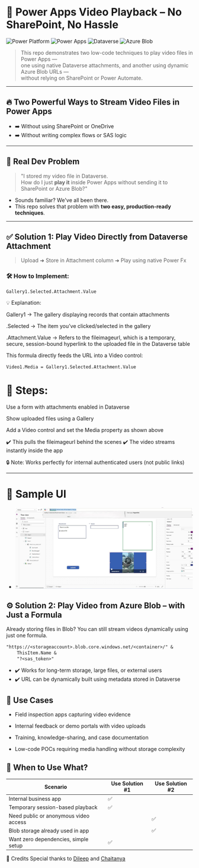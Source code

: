 
# 🎥 Power Apps Video Playback – No SharePoint, No Hassle

![Power Platform](https://img.shields.io/badge/Microsoft-Power%20Platform-6A5ACD?logo=powerapps&logoColor=white)
![Power Apps](https://img.shields.io/badge/Power%20Apps-CanvasApp-purple?logo=powerapps)
![Dataverse](https://img.shields.io/badge/Dataverse-Attachments-green)
![Azure Blob](https://img.shields.io/badge/Azure-BlobStorage-blue)

> This repo demonstrates two low-code techniques to play video files in Power Apps —  
> one using native Dataverse attachments, and another using dynamic Azure Blob URLs —  
> without relying on SharePoint or Power Automate.

---

## 🔥 Two Powerful Ways to Stream Video Files in Power Apps

- ➡️ Without using SharePoint or OneDrive  
- ➡️ Without writing complex flows or SAS logic

---

## 🧩 Real Dev Problem

> "I stored my video file in Dataverse.  
> How do I just **play it** inside Power Apps without sending it to SharePoint or Azure Blob?"

- Sounds familiar? We've all been there.  
- This repo solves that problem with **two easy, production-ready techniques**.

---

## ✅ Solution 1: Play Video Directly from Dataverse Attachment

> Upload ➜ Store in Attachment column ➜ Play using native Power Fx


### 🛠 How to Implement:

```
Gallery1.Selected.Attachment.Value
```

💡 Explanation:

Gallery1 → The gallery displaying records that contain attachments

.Selected → The item you’ve clicked/selected in the gallery

.Attachment.Value → Refers to the fileimageurl, which is a temporary, secure, session-bound hyperlink to the uploaded file in the Dataverse table

This formula directly feeds the URL into a Video control:

```
Video1.Media = Gallery1.Selected.Attachment.Value
```
#  🔧 Steps:
Use a form with attachments enabled in Dataverse

Show uploaded files using a Gallery

Add a Video control and set the Media property as shown above

✔️ This pulls the fileimageurl behind the scenes
✔️ The video streams instantly inside the app

🔒 Note: Works perfectly for internal authenticated users (not public links)

---
# 📸 Sample UI

- ![Video playback from Dataverse](https://github.com/vasavisuggala/PowerApps-dataverse-or-blob-video-player/blob/screenshots/dataverse-video-ui.png)


## ⚙️ Solution 2: Play Video from Azure Blob – with Just a Formula
Already storing files in Blob? You can still stream videos dynamically using just one formula.
```
"https://<storageaccount>.blob.core.windows.net/<container>/" & 
    ThisItem.Name & 
    "?<sas_token>"
```
- ✔️ Works for long-term storage, large files, or external users
- ✔️ URL can be dynamically built using metadata stored in Dataverse

## 🎯 Use Cases

- Field inspection apps capturing video evidence

- Internal feedback or demo portals with video uploads

- Training, knowledge-sharing, and case documentation

- Low-code POCs requiring media handling without storage complexity

## 🧠 When to Use What?

| Scenario                              | Use Solution #1 | Use Solution #2 |
| ------------------------------------- | --------------- | --------------- |
| Internal business app                 | ✅               |                 |
| Temporary session-based playback      | ✅               |                 |
| Need public or anonymous video access |                 | ✅               |
| Blob storage already used in app      |                 | ✅               |
| Want zero dependencies, simple setup  | ✅               |                 |


🙌 Credits
Special thanks to  [Dileep](https://www.linkedin.com/in/dileepsuggala/) and [Chaitanya](https://github.com/msdev777)

